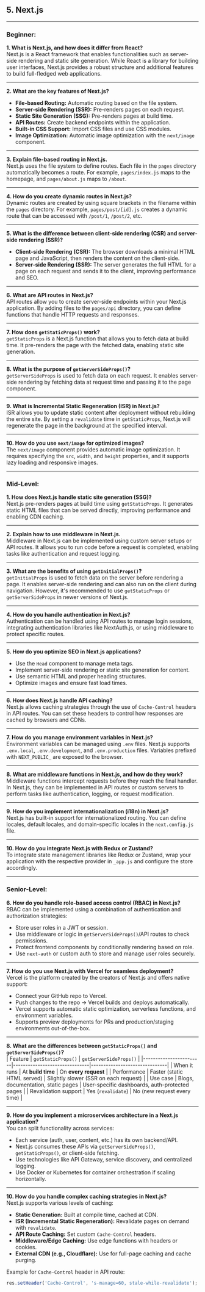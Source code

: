 ## **5. Next.js**

---

### **Beginner:**

**1. What is Next.js, and how does it differ from React?**  
Next.js is a React framework that enables functionalities such as server-side rendering and static site generation. While React is a library for building user interfaces, Next.js provides a robust structure and additional features to build full-fledged web applications.

---

**2. What are the key features of Next.js?**  
- **File-based Routing:** Automatic routing based on the file system.
- **Server-side Rendering (SSR):** Pre-renders pages on each request.
- **Static Site Generation (SSG):** Pre-renders pages at build time.
- **API Routes:** Create backend endpoints within the application.
- **Built-in CSS Support:** Import CSS files and use CSS modules.
- **Image Optimization:** Automatic image optimization with the `next/image` component.

---

**3. Explain file-based routing in Next.js.**  
Next.js uses the file system to define routes. Each file in the `pages` directory automatically becomes a route. For example, `pages/index.js` maps to the homepage, and `pages/about.js` maps to `/about`.

---

**4. How do you create dynamic routes in Next.js?**  
Dynamic routes are created by using square brackets in the filename within the `pages` directory. For example, `pages/post/[id].js` creates a dynamic route that can be accessed with `/post/1`, `/post/2`, etc.

---

**5. What is the difference between client-side rendering (CSR) and server-side rendering (SSR)?**  
- **Client-side Rendering (CSR):** The browser downloads a minimal HTML page and JavaScript, then renders the content on the client-side.
- **Server-side Rendering (SSR):** The server generates the full HTML for a page on each request and sends it to the client, improving performance and SEO.

---

**6. What are API routes in Next.js?**  
API routes allow you to create server-side endpoints within your Next.js application. By adding files to the `pages/api` directory, you can define functions that handle HTTP requests and responses.

---

**7. How does `getStaticProps()` work?**  
`getStaticProps` is a Next.js function that allows you to fetch data at build time. It pre-renders the page with the fetched data, enabling static site generation.

---

**8. What is the purpose of `getServerSideProps()`?**  
`getServerSideProps` is used to fetch data on each request. It enables server-side rendering by fetching data at request time and passing it to the page component.

---

**9. What is Incremental Static Regeneration (ISR) in Next.js?**  
ISR allows you to update static content after deployment without rebuilding the entire site. By setting a `revalidate` time in `getStaticProps`, Next.js will regenerate the page in the background at the specified interval.

---

**10. How do you use `next/image` for optimized images?**  
The `next/image` component provides automatic image optimization. It requires specifying the `src`, `width`, and `height` properties, and it supports lazy loading and responsive images.

---

### **Mid-Level:**

**1. How does Next.js handle static site generation (SSG)?**  
Next.js pre-renders pages at build time using `getStaticProps`. It generates static HTML files that can be served directly, improving performance and enabling CDN caching.

---

**2. Explain how to use middleware in Next.js.**  
Middleware in Next.js can be implemented using custom server setups or API routes. It allows you to run code before a request is completed, enabling tasks like authentication and request logging.

---

**3. What are the benefits of using `getInitialProps()`?**  
`getInitialProps` is used to fetch data on the server before rendering a page. It enables server-side rendering and can also run on the client during navigation. However, it's recommended to use `getStaticProps` or `getServerSideProps` in newer versions of Next.js.

---

**4. How do you handle authentication in Next.js?**  
Authentication can be handled using API routes to manage login sessions, integrating authentication libraries like NextAuth.js, or using middleware to protect specific routes.

---

**5. How do you optimize SEO in Next.js applications?**  
- Use the `Head` component to manage meta tags.
- Implement server-side rendering or static site generation for content.
- Use semantic HTML and proper heading structures.
- Optimize images and ensure fast load times.

---

**6. How does Next.js handle API caching?**  
Next.js allows caching strategies through the use of `Cache-Control` headers in API routes. You can set these headers to control how responses are cached by browsers and CDNs.

---

**7. How do you manage environment variables in Next.js?**  
Environment variables can be managed using `.env` files. Next.js supports `.env.local`, `.env.development`, and `.env.production` files. Variables prefixed with `NEXT_PUBLIC_` are exposed to the browser.

---

**8. What are middleware functions in Next.js, and how do they work?**  
Middleware functions intercept requests before they reach the final handler. In Next.js, they can be implemented in API routes or custom servers to perform tasks like authentication, logging, or request modification.

---

**9. How do you implement internationalization (i18n) in Next.js?**  
Next.js has built-in support for internationalized routing. You can define locales, default locales, and domain-specific locales in the `next.config.js` file.

---

**10. How do you integrate Next.js with Redux or Zustand?**  
To integrate state management libraries like Redux or Zustand, wrap your application with the respective provider in `_app.js` and configure the store accordingly.

---


### **Senior-Level:**

**6. How do you handle role-based access control (RBAC) in Next.js?**  
RBAC can be implemented using a combination of authentication and authorization strategies:
- Store user roles in a JWT or session.
- Use middleware or logic in `getServerSideProps()`/API routes to check permissions.
- Protect frontend components by conditionally rendering based on role.
- Use `next-auth` or custom auth to store and manage user roles securely.

---

**7. How do you use Next.js with Vercel for seamless deployment?**  
Vercel is the platform created by the creators of Next.js and offers native support:
- Connect your GitHub repo to Vercel.
- Push changes to the repo → Vercel builds and deploys automatically.
- Vercel supports automatic static optimization, serverless functions, and environment variables.
- Supports preview deployments for PRs and production/staging environments out-of-the-box.

---

**8. What are the differences between `getStaticProps()` and `getServerSideProps()`?**  
| Feature                | `getStaticProps()`            | `getServerSideProps()`        |
|------------------------|-------------------------------|-------------------------------|
| When it runs           | At **build time**             | On **every request**          |
| Performance            | Faster (static HTML served)   | Slightly slower (SSR on each request) |
| Use case               | Blogs, documentation, static pages | User-specific dashboards, auth-protected pages |
| Revalidation support   | Yes (`revalidate`)            | No (new request every time)   |

---

**9. How do you implement a microservices architecture in a Next.js application?**  
You can split functionality across services:
- Each service (auth, user, content, etc.) has its own backend/API.
- Next.js consumes these APIs via `getServerSideProps()`, `getStaticProps()`, or client-side fetching.
- Use technologies like API Gateway, service discovery, and centralized logging.
- Use Docker or Kubernetes for container orchestration if scaling horizontally.

---

**10. How do you handle complex caching strategies in Next.js?**  
Next.js supports various levels of caching:
- **Static Generation:** Built at compile time, cached at CDN.
- **ISR (Incremental Static Regeneration):** Revalidate pages on demand with `revalidate`.
- **API Route Caching:** Set custom `Cache-Control` headers.
- **Middleware/Edge Caching:** Use edge functions with headers or cookies.
- **External CDN (e.g., Cloudflare):** Use for full-page caching and cache purging.

Example for `Cache-Control` header in API route:
```js
res.setHeader('Cache-Control', 's-maxage=60, stale-while-revalidate');
```
